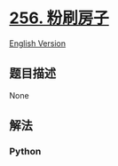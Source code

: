 # [256. 粉刷房子](https://leetcode-cn.com/problems/paint-house)

[English Version](/leetcode/0200-0299/0256.Paint%20House/README_EN.md)

## 题目描述

<!-- 这里写题目描述 -->

None

## 解法

<!-- 这里可写通用的实现逻辑 -->

<!-- tabs:start -->

### **Python**

<!-- 这里可写当前语言的特殊实现逻辑 -->

```python

```

<!-- tabs:end -->
